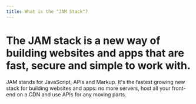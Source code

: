 ```yaml
---
title: What is the "JAM Stack"?
---
```


# The JAM stack is a new way of building websites and apps that are fast, secure and simple to work with.

JAM stands for JavaScript, APIs and Markup. It's the fastest growing new stack for building websites and apps: no more servers, host all your front-end on a CDN and use APIs for any moving parts.

